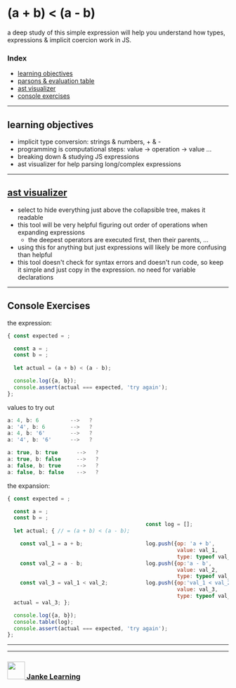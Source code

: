 # (a + b) < (a - b)

a deep study of this simple expression will help you understand how types, expressions & implicit coercion work in JS.

### Index
* [learning objectives](#learning-objectives)
* [parsons & evaluation table](https://colevanderswands.github.io/an-expression-study)
* [ast visualizer](#ast-visualizer)
* [console exercises](#console-exercises)

---

## learning objectives

* implicit type conversion: strings & numbers, + & -
* programming is computational steps: value -> operation -> value ...
* breaking down & studying JS expressions
* ast visualizer for help parsing long/complex expressions

---

## [ast visualizer](https://astexplorer.net/) 

* select to hide everything just above the collapsible tree, makes it readable
* this tool will be very helpful figuring out order of operations when expanding expressions
    * the deepest operators are executed first, then their parents, ...
* using this for anything but just expressions will likely be more confusing than helpful
* this tool doesn't check for syntax errors and doesn't run code, so keep it simple and just copy in the expression. no need for variable declarations

---

## Console Exercises

the expression:
```js
{ const expected = ;

  const a = ;
  const b = ;                               
                                            
  let actual = (a + b) < (a - b); 

  console.log({a, b});
  console.assert(actual === expected, 'try again');
};
```
values to try out
```js
a: 4, b: 6          -->   ?
a: '4', b: 6        -->   ?
a: 4, b: '6'        -->   ?
a: '4', b: '6'      -->   ?

a: true, b: true      -->   ?
a: true, b: false     -->   ?
a: false, b: true     -->   ?
a: false, b: false    -->   ?
```

the expansion:
```js
{ const expected = ;

  const a = ;
  const b = ; 
                                            const log = [];               
  let actual; { // = (a + b) < (a - b);    

    const val_1 = a + b;                    log.push({op: 'a + b',
                                                      value: val_1,
                                                      type: typeof val_1});
    const val_2 = a - b;                    log.push({op:'a - b',
                                                      value: val_2,
                                                      type: typeof val_2});
    const val_3 = val_1 < val_2;            log.push({op:'val_1 < val_2',
                                                      value: val_3,
                                                      type: typeof val_3});
  actual = val_3; };

  console.log({a, b});
  console.table(log);
  console.assert(actual === expected, 'try again');
};
```

___
___
### <a href="http://janke-learning.org" target="_blank"><img src="https://user-images.githubusercontent.com/18554853/50098409-22575780-021c-11e9-99e1-962787adaded.png" width="40" height="40"></img> Janke Learning</a>
